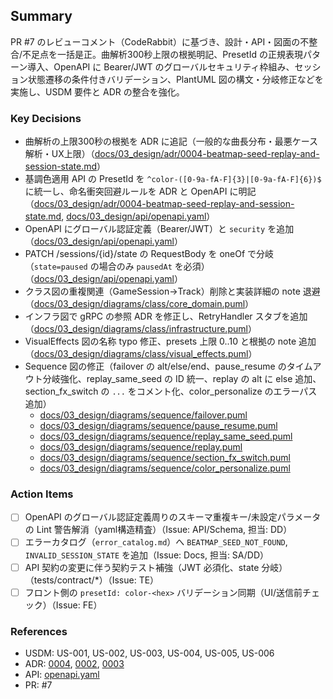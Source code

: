 ## Summary
PR #7 のレビューコメント（CodeRabbit）に基づき、設計・API・図面の不整合/不足点を一括是正。曲解析300秒上限の根拠明記、PresetId の正規表現パターン導入、OpenAPI に Bearer/JWT のグローバルセキュリティ枠組み、セッション状態遷移の条件付きバリデーション、PlantUML 図の構文・分岐修正などを実施し、USDM 要件と ADR の整合を強化。

### Key Decisions
- 曲解析の上限300秒の根拠を ADR に追記（一般的な曲長分布・最悪ケース解析・UX上限）（[docs/03_design/adr/0004-beatmap-seed-replay-and-session-state.md](docs/03_design/adr/0004-beatmap-seed-replay-and-session-state.md)）
- 基調色適用 API の PresetId を `^color-([0-9a-fA-F]{3}|[0-9a-fA-F]{6})$` に統一し、命名衝突回避ルールを ADR と OpenAPI に明記（[docs/03_design/adr/0004-beatmap-seed-replay-and-session-state.md](docs/03_design/adr/0004-beatmap-seed-replay-and-session-state.md), [docs/03_design/api/openapi.yaml](docs/03_design/api/openapi.yaml)）
- OpenAPI にグローバル認証定義（Bearer/JWT）と `security` を追加（[docs/03_design/api/openapi.yaml](docs/03_design/api/openapi.yaml)）
- PATCH /sessions/{id}/state の RequestBody を oneOf で分岐（`state=paused` の場合のみ `pausedAt` を必須）（[docs/03_design/api/openapi.yaml](docs/03_design/api/openapi.yaml)）
- クラス図の重複関連（GameSession→Track）削除と実装詳細の note 退避（[docs/03_design/diagrams/class/core_domain.puml](docs/03_design/diagrams/class/core_domain.puml)）
- インフラ図で gRPC の参照 ADR を修正し、RetryHandler スタブを追加（[docs/03_design/diagrams/class/infrastructure.puml](docs/03_design/diagrams/class/infrastructure.puml)）
- VisualEffects 図の名称 typo 修正、presets 上限 0..10 と根拠の note 追加（[docs/03_design/diagrams/class/visual_effects.puml](docs/03_design/diagrams/class/visual_effects.puml)）
- Sequence 図の修正（failover の alt/else/end、pause_resume のタイムアウト分岐強化、replay_same_seed の ID 統一、replay の alt に else 追加、section_fx_switch の `...` をコメント化、color_personalize のエラーパス追加）
  - [docs/03_design/diagrams/sequence/failover.puml](docs/03_design/diagrams/sequence/failover.puml)
  - [docs/03_design/diagrams/sequence/pause_resume.puml](docs/03_design/diagrams/sequence/pause_resume.puml)
  - [docs/03_design/diagrams/sequence/replay_same_seed.puml](docs/03_design/diagrams/sequence/replay_same_seed.puml)
  - [docs/03_design/diagrams/sequence/replay.puml](docs/03_design/diagrams/sequence/replay.puml)
  - [docs/03_design/diagrams/sequence/section_fx_switch.puml](docs/03_design/diagrams/sequence/section_fx_switch.puml)
  - [docs/03_design/diagrams/sequence/color_personalize.puml](docs/03_design/diagrams/sequence/color_personalize.puml)

### Action Items
- [ ] OpenAPI のグローバル認証定義周りのスキーマ重複キー/未設定パラメータの Lint 警告解消（yaml構造精査）（Issue: API/Schema, 担当: DD）
- [ ] エラーカタログ（`error_catalog.md`）へ `BEATMAP_SEED_NOT_FOUND`, `INVALID_SESSION_STATE` を追加（Issue: Docs, 担当: SA/DD）
- [ ] API 契約の変更に伴う契約テスト補強（JWT 必須化、state 分岐）（tests/contract/*）（Issue: TE）
- [ ] フロント側の `presetId: color-<hex>` バリデーション同期（UI/送信前チェック）（Issue: FE）

### References
- USDM: US-001, US-002, US-003, US-004, US-005, US-006
- ADR: [0004](docs/03_design/adr/0004-beatmap-seed-replay-and-session-state.md), [0002](docs/03_design/adr/0002-message-broker-kafka.md), [0003](docs/03_design/adr/0003-external-streaming-grpc.md)
- API: [openapi.yaml](docs/03_design/api/openapi.yaml)
- PR: #7